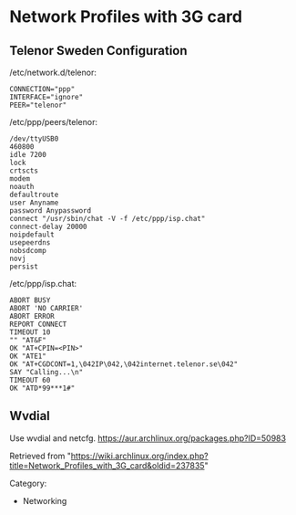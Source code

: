 Network Profiles with 3G card
=============================

Telenor Sweden Configuration
----------------------------

/etc/network.d/telenor:

    CONNECTION="ppp"
    INTERFACE="ignore"
    PEER="telenor"

/etc/ppp/peers/telenor:

    /dev/ttyUSB0
    460800
    idle 7200
    lock
    crtscts
    modem
    noauth
    defaultroute
    user Anyname
    password Anypassword
    connect "/usr/sbin/chat -V -f /etc/ppp/isp.chat"
    connect-delay 20000
    noipdefault
    usepeerdns
    nobsdcomp
    novj
    persist

/etc/ppp/isp.chat:

    ABORT BUSY
    ABORT 'NO CARRIER'
    ABORT ERROR
    REPORT CONNECT
    TIMEOUT 10
    "" "AT&F"
    OK "AT+CPIN=<PIN>"
    OK "ATE1"
    OK "AT+CGDCONT=1,\042IP\042,\042internet.telenor.se\042"
    SAY "Calling...\n"
    TIMEOUT 60
    OK "ATD*99***1#"

Wvdial
------

Use wvdial and netcfg. https://aur.archlinux.org/packages.php?ID=50983

Retrieved from
"https://wiki.archlinux.org/index.php?title=Network_Profiles_with_3G_card&oldid=237835"

Category:

-   Networking

